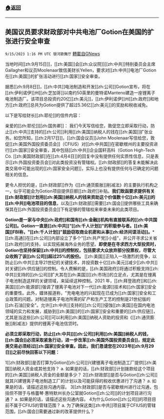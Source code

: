###  [:house:返回](README.md)
---


## 美国议员要求财政部对中共电池厂Gotion在美国的扩张进行安全审查
`9/15/2023 1:16 PM UTC 银河歌舞厅` [轉載自GNews](https://gnews.org/articles/1695315)

当地时间[[zh:9月15日]]，[[zh:美国]]会[[zh:众议院]][[zh:中共]]特别委员会主席Gallagher和议员Moolenaar致信美财长Yellen，要求对[[zh:中共]]电池厂Gotion在[[zh:美国]]的扩张活动进行[[zh:国家]]安全审查。

据悉[[zh:9月8日]]，[[zh:中共]]电池制造和开发[[zh:公司]]Gotion宣布，将在[[zh:伊利诺伊]]州[[zh:芝加哥]]以南约50英里的曼特诺Manteno建造一座锂离子电池制造厂。该项目总投资约20亿[[zh:美元]]，[[zh:伊利诺伊]]州[[zh:政府]]和地方[[zh:政府]]总共为Gotion提供了超过5.36亿[[zh:美元]]的奖励和税收减免。

以下是写给财长[[zh:耶伦]]的信件内容：

亲爱的[[zh:耶伦]][[zh:国务卿]]：
我们今天写信给您，敦促您立即采取行动，防止[[zh:中共]]支持的[[zh:公司]]利用[[zh:美国]]纳税人的钱在[[zh:美国]]扩张业务。如您所知，[[zh:2月17日]]，[[zh:国会议员]]John Moolenaar写信给您，敦促[[zh:美国外国投资委员会]]（CFIUS）对[[zh:中共国]]在密歇根州的主要投资进行[[zh:国家]]安全审查，其中包括[[zh:中共]]企业国轩高科（Gotion High-Tech Co. [[zh:美国财政部]]在[[zh:4月4日]]的回复中没有提供任何实质性信息，只是表示[[zh:外国投资委员会]]对此类投资没有管辖权。[[zh:财政部]]的答复未能解决此类交易中可能出现的[[zh:国家安全问题]]，实际上也没有提供任何与已确定的问题相关的信息。

更令人担忧的是，[[zh:财政部]]作为《[[zh:通货膨胀]]削减法》的主要执行机构之一，似乎可能会为Gotion项目提供巨额[[zh:政府]]补贴。**我们致函要求提供有关[[zh:财政部]]计划用[[zh:美国]]纳税人的钱来资助这个价值数十亿[[zh:美元]]的[[zh:中共]]电池项目的信息**，以及[[zh:财政部]]需要[[zh:国会]]提供哪些工具来确保其在[[zh:外国投资委员会]]下有足够的管辖权来审查未来的此类项目。

**Gotion是一家与中央[[zh:政府]]和国有[[zh:金融]]机构有直接联系的[[zh:中共国公司]]。Gotion一直是[[zh:中共]]"[[zh:千人计划]]"的积极参与者。[[zh:美国]]FBI称，"[[zh:千人计划]]"鼓励窃取商业机密和从事[[zh:经济间谍活动]]。***[[zh:高通]]在[[zh:公司]]内部设立了多个"[[zh:共产党]]小组"，并公开寻求公关省[[zh:政府]]的支持，以实现拓展海外业务的愿望。**即使是在寻求西方大型投资时，Gotion也坚持保留[[zh:中共]]的控制权，包括要求大众放弃部分投票权，尽管大众收购了该[[zh:公司]]超过25%的股份。**
[[zh:美国]]正陷入一场激烈的竞争，以防止[[zh:中共]]主导21世纪的关键技术，并投资数十亿[[zh:美元]]减少[[zh:中共]]对关键[[zh:供应链]]的控制。令人费解的是，[[zh:美国政府]]将通过积极支持[[zh:中共]]支持的[[zh:公司]]扩大其在[[zh:美国]][[zh:市场]]的立足点，尤其是在锂离子电池制造这样的关键领域，来延续这种控制。2021 年，[[zh:拜登政府]]和[[zh:美国]][[zh:能源部]]强调了锂离子电池对下一代[[zh:能源]]技术和[[zh:国家]]安全的重要性。此外，媒体报道称，"充电电池的兴起现在已成为[[zh:国家]]安全和工业政策的问题。对制造锂离子电池所需的矿产和生产工艺的控制是21世纪版的[[zh:石油]]安全"。允许[[zh:中共]]支持的[[zh:公司]]侵蚀[[zh:美国]]在国内电池领域的实力和发展，威胁到[[zh:美国]]的[[zh:国家]]安全和重要的[[zh:供应链]]，尤其是当这些[[zh:公司]]可以利用[[zh:美国]]纳税人资助的投资和《[[zh:通货膨胀]]削减法》提供的锂离子电池信贷时。

**必须立即采取行动，防止[[zh:中共]][[zh:公司]]利用[[zh:美国]]纳税人的钱，[[zh:国会]]必须采取紧急行动，进一步改革[[zh:美国外国投资委员会]]，规定此类交易必须经过[[zh:国家]]安全审查。因此，我们恳请您在2023年[[zh:9月29日]]之前尽快回答以下问题：**

1[[zh:财政部]]是否打算为Gotion[[zh:公司]]兴建锂离子电池制造工厂提供[[zh:美国]]纳税人资金或其他支持？
a. 如果是的话，[[zh:财政部]]计划拨款给这个项目的[[zh:美国]]纳税人资金的金额是多少？
2[[zh:财政部]]是否与Gotion[[zh:公司]]就其兴建锂离子电池制造工厂的计划以及可能获得的税收优惠进行了沟通？
a. 如果是的话，请描述这些沟通内容。
3[[zh:财政部]]是否与密歇根州进行过沟通，包括但不限于与格蕾琴·惠特默州长办公室就Gotion[[zh:公司]]的计划项目进行沟通？
a. 如果是的话，请描述这些沟通内容。
4为什么Gotion[[zh:公司]]的项目目前不属于CFIUS的管辖范围？
a. 为了确保这类[[zh:中共]]项目属于CFIUS的管辖范围，[[zh:国会]]需要通过新的改革提供什么？
